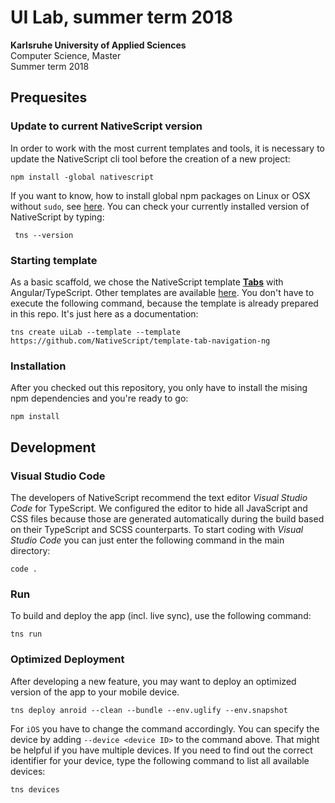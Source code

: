 # UI Lab, summer term 2018

**Karlsruhe University of Applied Sciences**  
Computer Science, Master  
Summer term 2018  

## Prequesites

### Update to current NativeScript version

In order to work with the most current templates and tools, it is necessary to update the NativeScript cli tool before the creation of a new project:

	npm install -global nativescript

If you want to know, how to install global npm packages on Linux or OSX without `sudo`, see [here](https://johnpapa.net/node-and-npm-without-sudo/). You can check your currently installed version of NativeScript by typing:

	 tns --version

### Starting template

As a basic scaffold, we chose the NativeScript template **[Tabs](https://github.com/NativeScript/template-tab-navigation-ng)** with Angular/TypeScript. Other templates are available [here](https://docs.nativescript.org/tooling/app-templates). You don't have to execute the following command, because the template is already prepared in this repo. It's just here as a documentation:

	tns create uiLab --template --template https://github.com/NativeScript/template-tab-navigation-ng


### Installation

After you checked out this repository, you only have to install the mising npm dependencies and you're ready to go:

	npm install

## Development

### Visual Studio Code

The developers of NativeScript recommend the text editor *Visual Studio Code* for TypeScript. We configured the editor to hide all JavaScript and CSS files because those are generated automatically during the build based on their TypeScript and SCSS counterparts. To start coding with *Visual Studio Code* you can just enter the following command in the main directory:

	code .

### Run

To build and deploy the app (incl. live sync), use the following command:

	tns run

### Optimized Deployment

After developing a new feature, you may want to deploy an optimized version of the app to your mobile device.

	tns deploy anroid --clean --bundle --env.uglify --env.snapshot

For `iOS` you have to change the command accordingly. You can specify the device by adding `--device <device ID>` to the command above. That might be helpful if you have multiple devices. If you need to find out the correct identifier for your device, type the following command to list all available devices:

	tns devices


